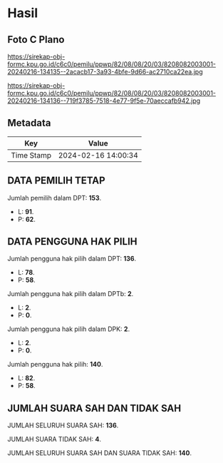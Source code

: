 # Hasil

## Foto C Plano

https://sirekap-obj-formc.kpu.go.id/c6c0/pemilu/ppwp/82/08/08/20/03/8208082003001-20240216-134135--2acacb17-3a93-4bfe-9d66-ac2710ca22ea.jpg

https://sirekap-obj-formc.kpu.go.id/c6c0/pemilu/ppwp/82/08/08/20/03/8208082003001-20240216-134136--719f3785-7518-4e77-9f5e-70aeccafb942.jpg


## Metadata

| Key        | Value               |
| ---------- | ------------------- |
| Time Stamp | 2024-02-16 14:00:34 |


## DATA PEMILIH TETAP

Jumlah pemilih dalam DPT: **153**.
 * L: **91**.
 * P: **62**.

## DATA PENGGUNA HAK PILIH

Jumlah pengguna hak pilih dalam DPT: **136**.
 * L: **78**.
 * P: **58**.

Jumlah pengguna hak pilih dalam DPTb: **2**.
 * L: **2**.
 * P: **0**.

Jumlah pengguna hak pilih dalam DPK: **2**.
 * L: **2**.
 * P: **0**.

Jumlah pengguna hak pilih: **140**.
 * L: **82**.
 * P: **58**.

## JUMLAH SUARA SAH DAN TIDAK SAH

JUMLAH SELURUH SUARA SAH: **136**.

JUMLAH SUARA TIDAK SAH: **4**.

JUMLAH SELURUH SUARA SAH DAN SUARA TIDAK SAH: **140**.


